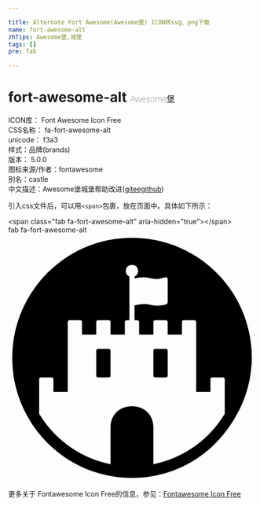 ```yaml
---

title: Alternate Fort Awesome(Awesome堡) ICON转svg、png下载
name: fort-awesome-alt
zhTips: Awesome堡,城堡
tags: []
pre: fab

---
```


# fort-awesome-alt  <small style="font-size: 60%;font-weight: 100">Awesome堡</small>


<div class="detail-page">
<p>
<span>
ICON库：
<span class="badge-secondary badge">Font Awesome Icon Free</span> 
</span>
<br/>
<span>
CSS名称：
<span class="badge-secondary badge">fa-fort-awesome-alt</span> 
</span>
<br/>
<span>
unicode：
<span class="badge-secondary badge">f3a3</span> 
<copy-btn content='f3a3' btn-title=""></copy-btn>
<copy-btn :content='String.fromCodePoint(parseInt("f3a3", 16))' btn-title="复制U"></copy-btn>
</span><br/><span>样式：<span class="badge-light badge">品牌(brands)</span></span>
<br/>
<span>
版本：
<span class="badge-secondary badge">5.0.0</span> 
</span>
<br/>
<span>图标来源/作者：<span class="badge-light badge">fontawesome</span></span> 
<br/>
<span>别名：<span class="badge-light badge">castle</span></span><br/><span class="zh-detail">中文描述：<span class="badge-primary badge">Awesome堡</span><span class="badge-primary badge">城堡</span><span class="help-link"><span>帮助改进</span>(<a href="https://gitee.com/liuwave/icon-helper/edit/master/json/fontawesome/brands/fort-awesome-alt.json" target="_blank" rel="noopener noreferrer">gitee</a><a href="https://github.com/liuwave/icon-helper/edit/master/json/fontawesome/brands/fort-awesome-alt.json" target="_blank" rel="noopener noreferrer">github</a></span>)</span><br/>
</p>
</div>
<div class="alert alert-dark">
  <i class="fab fa-fort-awesome-alt fa-xs"></i>
  <i class="fab fa-fort-awesome-alt fa-sm"></i>
  <i class="fab fa-fort-awesome-alt fa-lg"></i>
  <i class="fab fa-fort-awesome-alt fa-2x"></i>
  <i class="fab fa-fort-awesome-alt fa-3x"></i>
  <i class="fab fa-fort-awesome-alt fa-5x"></i>
  <i class="fab fa-fort-awesome-alt fa-7x"></i>
</div>
<div>
  <p>引入css文件后，可以用<code>&lt;span&gt;</code>包裹，放在页面中。具体如下所示：    
  </p>
  <div class="alert alert-primary" style="font-size: 14px">
    &lt;span class="fab fa-fort-awesome-alt" aria-hidden="true"&gt;&lt;/span&gt;
    <copy-btn content='<span class="fab fa-fort-awesome-alt" aria-hidden="true"></span>'></copy-btn>
  </div>
  <div class="alert alert-secondary">
    <i class="fab fa-fort-awesome-alt"
    style="font-size: 24px"
    aria-hidden="true"></i> fab fa-fort-awesome-alt
    <copy-btn content="fab fa-fort-awesome-alt" btn-title="复制图标名称"></copy-btn>
  </div>
</div>
<div id="svg" class="svg-wrap">
<svg xmlns="http://www.w3.org/2000/svg" viewBox="0 0 512 512"><path d="M208 237.4h-22.2c-2.1 0-3.7 1.6-3.7 3.7v51.7c0 2.1 1.6 3.7 3.7 3.7H208c2.1 0 3.7-1.6 3.7-3.7v-51.7c0-2.1-1.6-3.7-3.7-3.7zm118.2 0H304c-2.1 0-3.7 1.6-3.7 3.7v51.7c0 2.1 1.6 3.7 3.7 3.7h22.2c2.1 0 3.7-1.6 3.7-3.7v-51.7c-.1-2.1-1.7-3.7-3.7-3.7zm132-125.1c-2.3-3.2-4.6-6.4-7.1-9.5-9.8-12.5-20.8-24-32.8-34.4-4.5-3.9-9.1-7.6-13.9-11.2-1.6-1.2-3.2-2.3-4.8-3.5C372 34.1 340.3 20 306 13c-16.2-3.3-32.9-5-50-5s-33.9 1.7-50 5c-34.3 7.1-66 21.2-93.3 40.8-1.6 1.1-3.2 2.3-4.8 3.5-4.8 3.6-9.4 7.3-13.9 11.2-3 2.6-5.9 5.3-8.8 8s-5.7 5.5-8.4 8.4c-5.5 5.7-10.7 11.8-15.6 18-2.4 3.1-4.8 6.3-7.1 9.5C25.2 153 8.3 202.5 8.3 256c0 2 .1 4 .1 6 .1.7.1 1.3.1 2 .1 1.3.1 2.7.2 4 0 .8.1 1.5.1 2.3 0 1.3.1 2.5.2 3.7.1.8.1 1.6.2 2.4.1 1.1.2 2.3.3 3.5 0 .8.1 1.6.2 2.4.1 1.2.3 2.4.4 3.6.1.8.2 1.5.3 2.3.1 1.3.3 2.6.5 3.9.1.6.2 1.3.3 1.9l.9 5.7c.1.6.2 1.1.3 1.7.3 1.3.5 2.7.8 4 .2.8.3 1.6.5 2.4.2 1 .5 2.1.7 3.2.2.9.4 1.7.6 2.6.2 1 .4 2 .7 3 .2.9.5 1.8.7 2.7.3 1 .5 1.9.8 2.9.3.9.5 1.8.8 2.7.2.9.5 1.9.8 2.8s.5 1.8.8 2.7c.3 1 .6 1.9.9 2.8.6 1.6 1.1 3.3 1.7 4.9.4 1 .7 1.9 1 2.8.3 1 .7 2 1.1 3 .3.8.6 1.5.9 2.3l1.2 3c.3.7.6 1.5.9 2.2.4 1 .9 2 1.3 3l.9 2.1c.5 1 .9 2 1.4 3 .3.7.6 1.3.9 2 .5 1 1 2.1 1.5 3.1.2.6.5 1.1.8 1.7.6 1.1 1.1 2.2 1.7 3.3.1.2.2.3.3.5 2.2 4.1 4.4 8.2 6.8 12.2.2.4.5.8.7 1.2.7 1.1 1.3 2.2 2 3.3.3.5.6.9.9 1.4.6 1.1 1.3 2.1 2 3.2.3.5.6.9.9 1.4.7 1.1 1.4 2.1 2.1 3.2.2.4.5.8.8 1.2.7 1.1 1.5 2.2 2.3 3.3.2.2.3.5.5.7 37.5 51.7 94.4 88.5 160 99.4.9.1 1.7.3 2.6.4 1 .2 2.1.4 3.1.5s1.9.3 2.8.4c1 .2 2 .3 3 .4.9.1 1.9.2 2.9.3s1.9.2 2.9.3 2.1.2 3.1.3c.9.1 1.8.1 2.7.2 1.1.1 2.3.1 3.4.2.8 0 1.7.1 2.5.1 1.3 0 2.6.1 3.9.1.7.1 1.4.1 2.1.1 2 .1 4 .1 6 .1s4-.1 6-.1c.7 0 1.4-.1 2.1-.1 1.3 0 2.6 0 3.9-.1.8 0 1.7-.1 2.5-.1 1.1-.1 2.3-.1 3.4-.2.9 0 1.8-.1 2.7-.2 1-.1 2.1-.2 3.1-.3s1.9-.2 2.9-.3c.9-.1 1.9-.2 2.9-.3s2-.3 3-.4 1.9-.3 2.8-.4c1-.2 2.1-.3 3.1-.5.9-.1 1.7-.3 2.6-.4 65.6-11 122.5-47.7 160.1-102.4.2-.2.3-.5.5-.7.8-1.1 1.5-2.2 2.3-3.3.2-.4.5-.8.8-1.2.7-1.1 1.4-2.1 2.1-3.2.3-.5.6-.9.9-1.4.6-1.1 1.3-2.1 2-3.2.3-.5.6-.9.9-1.4.7-1.1 1.3-2.2 2-3.3.2-.4.5-.8.7-1.2 2.4-4 4.6-8.1 6.8-12.2.1-.2.2-.3.3-.5.6-1.1 1.1-2.2 1.7-3.3.2-.6.5-1.1.8-1.7.5-1 1-2.1 1.5-3.1.3-.7.6-1.3.9-2 .5-1 1-2 1.4-3l.9-2.1c.5-1 .9-2 1.3-3 .3-.7.6-1.5.9-2.2l1.2-3c.3-.8.6-1.5.9-2.3.4-1 .7-2 1.1-3s.7-1.9 1-2.8c.6-1.6 1.2-3.3 1.7-4.9.3-1 .6-1.9.9-2.8s.5-1.8.8-2.7c.2-.9.5-1.9.8-2.8s.6-1.8.8-2.7c.3-1 .5-1.9.8-2.9.2-.9.5-1.8.7-2.7.2-1 .5-2 .7-3 .2-.9.4-1.7.6-2.6.2-1 .5-2.1.7-3.2.2-.8.3-1.6.5-2.4.3-1.3.6-2.7.8-4 .1-.6.2-1.1.3-1.7l.9-5.7c.1-.6.2-1.3.3-1.9.1-1.3.3-2.6.5-3.9.1-.8.2-1.5.3-2.3.1-1.2.3-2.4.4-3.6 0-.8.1-1.6.2-2.4.1-1.1.2-2.3.3-3.5.1-.8.1-1.6.2-2.4.1 1.7.1.5.2-.7 0-.8.1-1.5.1-2.3.1-1.3.2-2.7.2-4 .1-.7.1-1.3.1-2 .1-2 .1-4 .1-6 0-53.5-16.9-103-45.8-143.7zM448 371.5c-9.4 15.5-20.6 29.9-33.6 42.9-20.6 20.6-44.5 36.7-71.2 48-13.9 5.8-28.2 10.3-42.9 13.2v-75.8c0-58.6-88.6-58.6-88.6 0v75.8c-14.7-2.9-29-7.3-42.9-13.2-26.7-11.3-50.6-27.4-71.2-48-13-13-24.2-27.4-33.6-42.9v-71.3c0-2.1 1.6-3.7 3.7-3.7h22.1c2.1 0 3.7 1.6 3.7 3.7V326h29.6V182c0-2.1 1.6-3.7 3.7-3.7h22.1c2.1 0 3.7 1.6 3.7 3.7v25.9h29.5V182c0-2.1 1.6-3.7 3.7-3.7H208c2.1 0 3.7 1.6 3.7 3.7v25.9h29.5V182c0-4.8 6.5-3.7 9.5-3.7V88.1c-4.4-2-7.4-6.7-7.4-11.5 0-16.8 25.4-16.8 25.4 0 0 4.8-3 9.4-7.4 11.5V92c6.3-1.4 12.7-2.3 19.2-2.3 9.4 0 18.4 3.5 26.3 3.5 7.2 0 15.2-3.5 19.4-3.5 2.1 0 3.7 1.6 3.7 3.7v48.4c0 5.6-18.7 6.5-22.4 6.5-8.6 0-16.6-3.5-25.4-3.5-7 0-14.1 1.2-20.8 2.8v30.7c3 0 9.5-1.1 9.5 3.7v25.9h29.5V182c0-2.1 1.6-3.7 3.7-3.7h22.2c2.1 0 3.7 1.6 3.7 3.7v25.9h29.5V182c0-2.1 1.6-3.7 3.7-3.7h22.1c2.1 0 3.7 1.6 3.7 3.7v144h29.5v-25.8c0-2.1 1.6-3.7 3.7-3.7h22.2c2.1 0 3.7 1.6 3.7 3.7z"/></svg>
</div>
<detail full-name='fa-fort-awesome-alt'></detail>
    
<div><p>更多关于  Fontawesome Icon Free的信息，参见：<a target="_blank" href="https://iconhelper.cn/fontawesome.html">Fontawesome Icon Free</a>
</p></div>
